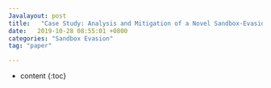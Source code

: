 ```yaml
---
Javalayout: post
title:   "Case Study: Analysis and Mitigation of a Novel Sandbox-Evasion Technique"
date:   2019-10-28 08:55:01 +0800
categories: "Sandbox Evasion"
tag: "paper"

---
```


* content
{:toc}




# 

